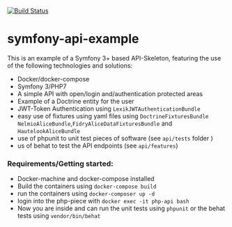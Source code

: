 [![Build Status](https://travis-ci.org/Kifah/symfony-api-example.svg?branch=master)](https://travis-ci.org/Kifah/symfony-api-example)

# symfony-api-example

This is an example of a Symfony 3+ based API-Skeleton, featuring the use of the following technologies and solutions:
* Docker/docker-compose
* Symfony 3/PHP7
* A simple API with open/login and/authentication protected areas
* Example of a Doctrine entity for the user
* JWT-Token Authentication using `LexikJWTAuthenticationBundle`
* easy use of fixtures using yaml files using `DoctrineFixturesBundle` `NelmioAliceBundle`,`FidryAliceDataFixturesBundle` 
and `HautelookAliceBundle`
* use of phpunit to unit test pieces of software (see `api/tests` folder )
* us of behat to test the API endpoints  (see `api/features`)

### Requirements/Getting started:
* Docker-machine and docker-compose installed
* Build the containers using `docker-compose build`
* run the containers using `docker-composer up -d`
* login into the php-piece with `docker exec -it php-api bash`
* Now you are inside and can run the unit tests using `phpunit` or the behat tests using `vendor/bin/behat`
